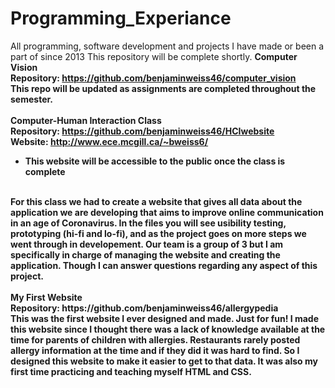 # Programming_Experiance
All programming, software development and projects I have made or been a part of since 2013
This repository will be complete shortly. 
<b>Computer Vision<b>
<br>
Repository: https://github.com/benjaminweiss46/computer_vision
<br>This repo will be updated as assignments are completed throughout the semester.
<br>
<br>
<b>Computer-Human Interaction Class</b>
<br>
Repository: https://github.com/benjaminweiss46/HCIwebsite
<br>
Website: http://www.ece.mcgill.ca/~bweiss6/
* This website will be accessible to the public once the class is complete
<br>
For this class we had to create a website that gives all data about the application we are developing that aims to improve online communication in an age of Coronavirus. In the files you will see usibility testing, prototyping (hi-fi and lo-fi), and as the project goes on more steps we went through in developement. Our team is a group of 3 but I am specifically in charge of managing the website and creating the application. Though I can answer questions regarding any aspect of this project. 
<br>
<br>
<b>My First Website</b>
<br>
Repository: https://github.com/benjaminweiss46/allergypedia
<br>
This was the first website I ever designed and made. Just for fun! I made this website since I thought there was a lack of knowledge available at the time for parents of children with allergies. Restaurants rarely posted allergy information at the time and if they did it was hard to find. So I designed this website to make it easier to get to that data. It was also my first time practicing and teaching myself HTML and CSS.
